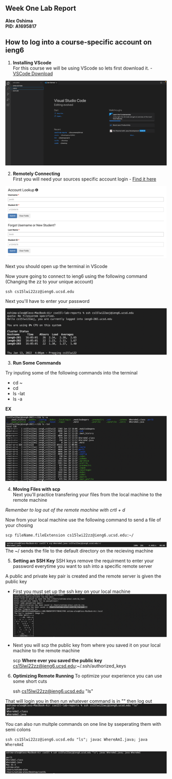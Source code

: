 
## Week One Lab Report
**Alex Oshima**  
**PID: A1695817**

## How to log into a course-specific account on ieng6

1) **Installing VScode**\
For this course we will be using VScode so lets first download it. - [VSCode Download](https://code.visualstudio.com/download)

![Image](VSCode.png)



2) **Remotely Connecting**\
First you will need your sources specific account login - [Find it here](https://sdacs.ucsd.edu/~icc/index.php)

![Image](AccountLookup.png)

Next you should open up the terminal in VScode  

Now youre going to connect to ieng6 using the following command 
(Changing the zz to your unique account)

    ssh cs15lwi22zz@ieng6.ucsd.edu  

Next you'll have to enter your password 

![Image](Login.png)


3) **Run Some Commands**

Try inputing some of the following commands into the terminal
* cd ~
* cd
* ls -lat
* ls -a

**EX**  

![Image](ls-a.png)

4) **Moving Files with scp**\
Next you'll practice transfering your files from the local machine to the remote machine

*Remember to log out of the remote machine with crtl + d*

Now from your local machine use the following command to send a file of your chosing

    scp fileName.fileExtension cs15lwi22zz@ieng6.ucsd.edu:~/

![Image](scp.png)
The ~/ sends the file to the default directory on the recieving machine

5) **Setting an SSH Key**
SSH keys remove the requirment to enter your password everytime you want to ssh into a specific remote server

A public and private key pair is created and the remote server is given the public key

* First you must set up the ssh key on your local machine
![Image](SSHkey.png)

* Next you will scp the public key from where you saved it on your local machine to the remote machine

    scp **Where ever you saved the public key** cs15lwi22zz@ieng6.ucsd.edu:~/.ssh/authorized_keys

6) **Optimizing Remote Running**
To optimize your experience you can use some short cuts

    ssh cs15lwi22zz@ieng6.ucsd.edu "ls"

That will login you in then run whatever command is in "" then log out
![Image](SSHQ.png)

You can also run multple commands on one line by sseperating them with semi colons

    ssh cs15lwi22zz@ieng6.ucsd.edu "ls"; javac WhereAmI.java; java WhereAmI

![Image](Multiple.png)
